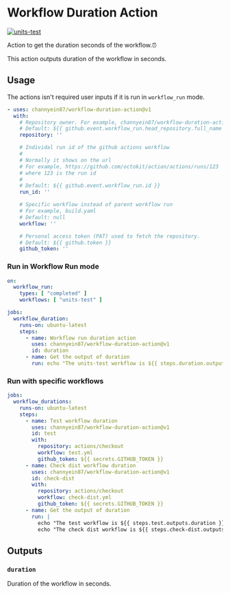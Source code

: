 # Workflow Duration Action

[![units-test](https://github.com/channyein87/workflow-duration-action/actions/workflows/test.yml/badge.svg)](https://github.com/channyein87/workflow-duration-action/actions/workflows/test.yml)

Action to get the duration seconds of the workflow.:alarm_clock:

This action outputs duration of the workflow in seconds.

## Usage

The actions isn't required user inputs if it is run in `workflow_run` mode.

```yaml
- uses: channyein87/workflow-duration-action@v1
  with:
    # Repository owner. For example, channyein87/workflow-duration-action
    # Default: ${{ github.event.workflow_run.head_repository.full_name }}
    repository: ''

    # Individal run id of the github actions workflow
    #
    # Normally it shows on the url
    # For example, https://github.com/octokit/action/actions/runs/123
    # where 123 is the run id
    #
    # Default: ${{ github.event.workflow_run.id }}
    run_id: ''

    # Specific workflow instead of parent workflow run
    # For example, build.yaml
    # Default: null
    workflow: ''

    # Personal access token (PAT) used to fetch the repository.
    # Default: ${{ github.token }}
    github_token: ''
```

### Run in Workflow Run mode

```yaml
on:
  workflow_run:
    types: [ "completed" ]
    workflows: [ "units-test" ]

jobs:
  workflow_duration:
    runs-on: ubuntu-latest
    steps:
      - name: Workflow run duration action
        uses: channyein87/workflow-duration-action@v1
        id: duration
      - name: Get the output of duration
        run: echo "The units-test workflow is ${{ steps.duration.outputs.duration }} seconds long."
```

### Run with specific workflows

```yaml
jobs:
  workflow_durations:
    runs-on: ubuntu-latest
    steps:
      - name: Test workflow duration
        uses: channyein87/workflow-duration-action@v1
        id: test
        with:
          repository: actions/checkout
          workflow: test.yml
          github_token: ${{ secrets.GITHUB_TOKEN }}
      - name: Check dist workflow duration
        uses: channyein87/workflow-duration-action@v1
        id: check-dist
        with:
          repository: actions/checkout
          workflow: check-dist.yml
          github_token: ${{ secrets.GITHUB_TOKEN }}
      - name: Get the output of duration
        run: |
          echo "The test workflow is ${{ steps.test.outputs.duration }} seconds long."
          echo "The check dist workflow is ${{ steps.check-dist.outputs.duration }} seconds long."
```

## Outputs

### `duration`

Duration of the workflow in seconds.
